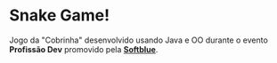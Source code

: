 # Snake Game!

Jogo da "Cobrinha" desenvolvido usando Java e OO durante o evento **Profissão Dev** promovido pela [**Softblue**](https://www.softblue.com.br/).
